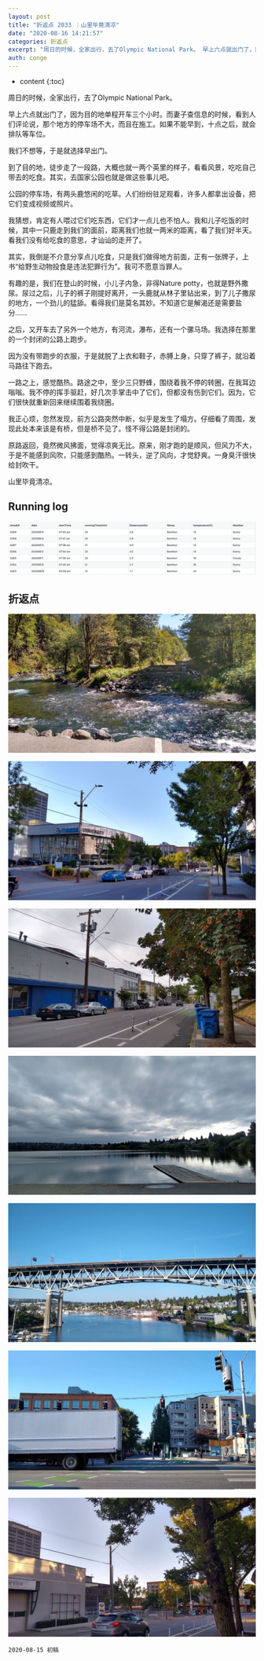 ```yaml
---
layout: post
title: "折返点 2033 ｜山里毕竟清凉"
date: "2020-08-16 14:21:57"
categories: 折返点
excerpt: "周日的时候，全家出行，去了Olympic National Park。 早上六点就出门了，因为目的地单程开车三个小时。而妻子查信息的时候，看到人..."
auth: conge
---
```

* content
{:toc}

周日的时候，全家出行，去了Olympic National Park。

早上六点就出门了，因为目的地单程开车三个小时。而妻子查信息的时候，看到人们评论说，那个地方的停车场不大，而且在施工。如果不能早到，十点之后，就会排队等车位。

我们不想等，于是就选择早出门。

到了目的地，徒步走了一段路，大概也就一两个英里的样子，看看风景，吃吃自己带去的吃食。其实，去国家公园也就是做这些事儿吧。

公园的停车场，有两头鹿悠闲的吃草。人们纷纷驻足观看，许多人都拿出设备，把它们变成视频或照片。

我猜想，肯定有人喂过它们吃东西，它们才一点儿也不怕人。我和儿子吃饭的时候，其中一只鹿走到我们的面前，距离我们也就一两米的距离，看了我们好半天。看我们没有给吃食的意思，才讪讪的走开了。

其实，我倒是不介意分享点儿吃食，只是我们做得地方前面，正有一张牌子，上书“给野生动物投食是违法犯罪行为”。我可不愿意当罪人。

有趣的是，我们在登山的时候，小儿子内急，非得Nature potty，也就是野外撒尿。尿过之后，儿子的裤子刚提好离开，一头鹿就从林子里钻出来，到了儿子撒尿的地方，一个劲儿的猛舔。看得我们是莫名其妙。不知道它是解渴还是需要盐分……

之后，又开车去了另外一个地方，有河流，瀑布，还有一个骡马场。我选择在那里的一个封闭的公路上跑步。

因为没有带跑步的衣服，于是就脱了上衣和鞋子，赤膊上身，只穿了裤子，就沿着马路往下跑去。

一路之上，感觉酷热。路途之中，至少三只野蜂，围绕着我不停的转圈，在我耳边嗡嗡。我不停的挥手驱赶，好几次手掌击中了它们，但都没有伤到它们。因为，它们很快就重新回来继续围着我绕圈。

我正心烦，忽然发现，前方公路突然中断，似乎是发生了塌方。仔细看了周围，发现此处本来该是有桥，但是桥不见了。怪不得公路是封闭的。

原路返回，竟然微风拂面，觉得凉爽无比。原来，刚才跑的是顺风，但风力不大，于是不能感到风吹，只能感到酷热。一转头，逆了风向，才觉舒爽。一身臭汗很快给封吹干。

山里毕竟清凉。


## Running log
![Running log, week 33, 2020](/assets/images/折返点/118382-20d7ed8f02db4917.png)

## 折返点
![20200809.jpg](/assets/images/折返点/118382-211a9e1a624e73e8.jpg)

![20200810.jpg](/assets/images/折返点/118382-a45597b696dd1f68.jpg)

![20200811.jpg](/assets/images/折返点/118382-5098186abef41a69.jpg)

![20200812.jpg](/assets/images/折返点/118382-d977c66ae2dcb60b.jpg)

![20200813.jpg](/assets/images/折返点/118382-9cb2204f67bbdb8d.jpg)

![20200814.jpg](/assets/images/折返点/118382-32619477f1599c3a.jpg)

![20200815.jpg](/assets/images/折返点/118382-9326b832cfd348e6.jpg)

```
2020-08-15 初稿
```
